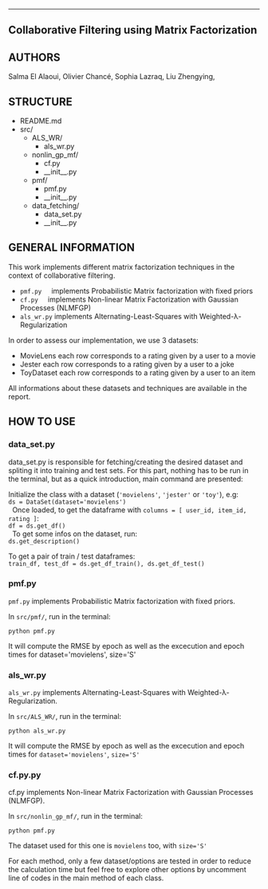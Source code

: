  --------------------------------------------------
 Collaborative Filtering using Matrix Factorization
 --------------------------------------------------


AUTHORS
-------

Salma El Alaoui,
Olivier Chancé,
Sophia Lazraq,
Liu Zhengying,

STRUCTURE
---------

- README.md 
- src/ 
 	- ALS_WR/
 		- als_wr.py
 	- nonlin_gp_mf/
 		- cf.py
 		- \_\_init\_\_.py
 	- pmf/
 		- pmf.py
 		- \_\_init\_\_.py
 	- data_fetching/
 		- data_set.py
 		- \_\_init\_\_.py

GENERAL INFORMATION
-------------------

This work implements different matrix factorization techniques in the context 
of collaborative filtering. 

- `pmf.py`     implements Probabilistic Matrix factorization with fixed priors
- `cf.py`      implements Non-linear Matrix Factorization with Gaussian Processes (NLMFGP)
- `als_wr.py`  implements Alternating-Least-Squares with Weighted-λ-Regularization

In order to assess our implementation, we use 3 datasets:
- MovieLens  each row corresponds to a rating given by a user to a movie
- Jester     each row corresponds to a rating given by a user to a joke
- ToyDataset each row corresponds to a rating given by a user to an item

All informations about these datasets and techniques are available in the report.

HOW TO USE
----------

### data_set.py
data_set.py is responsible for fetching/creating the desired dataset and spliting it into
training and test sets.
For this part, nothing has to be run in the terminal, but as a quick introduction, main command
are presented:

Initialize the class with a dataset (`'movielens'`, `'jester'` or `'toy'`), e.g:  
`ds = DataSet(dataset='movielens')`  
  
Once loaded, to get the dataframe with `columns = [ user_id, item_id, rating ]`:  
`df = ds.get_df()`  
  
To get some infos on the dataset, run:  
`ds.get_description()`  
  
To get a pair of train / test dataframes:  
`train_df, test_df = ds.get_df_train(), ds.get_df_test()`
  
### pmf.py
`pmf.py` implements Probabilistic Matrix factorization with fixed priors.

In `src/pmf/`, run in the terminal:
```
python pmf.py
```

It will compute the RMSE by epoch as well as the excecution and epoch times
for dataset='movielens', size='S'

### als_wr.py
`als_wr.py` implements Alternating-Least-Squares with Weighted-λ-Regularization.

In `src/ALS_WR/`, run in the terminal:
```
python als_wr.py
```

It will compute the RMSE by epoch as well as the excecution and epoch times
for `dataset='movielens'`, `size='S'`

### cf.py.py
cf.py implements Non-linear Matrix Factorization with Gaussian Processes (NLMFGP).

In `src/nonlin_gp_mf/`, run in the terminal:
```
python pmf.py
```

The dataset used for this one is `movielens` too, with `size='S'`

For each method, only a few dataset/options are tested in order to reduce the calculation time
but feel free to explore other options by uncomment line of codes in the main method of
each class.

